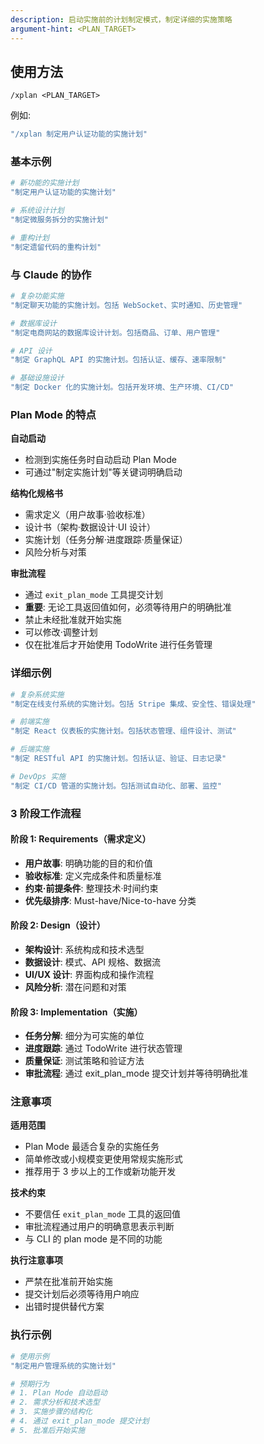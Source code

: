 ```yaml
---
description: 启动实施前的计划制定模式，制定详细的实施策略
argument-hint: <PLAN_TARGET>
---
```


## 使用方法
`/xplan <PLAN_TARGET>`

例如:

```bash
"/xplan 制定用户认证功能的实施计划"
```

### 基本示例

```bash
# 新功能的实施计划
"制定用户认证功能的实施计划"

# 系统设计计划
"制定微服务拆分的实施计划"

# 重构计划
"制定遗留代码的重构计划"
```

### 与 Claude 的协作

```bash
# 复杂功能实施
"制定聊天功能的实施计划。包括 WebSocket、实时通知、历史管理"

# 数据库设计
"制定电商网站的数据库设计计划。包括商品、订单、用户管理"

# API 设计
"制定 GraphQL API 的实施计划。包括认证、缓存、速率限制"

# 基础设施设计
"制定 Docker 化的实施计划。包括开发环境、生产环境、CI/CD"
```

### Plan Mode 的特点

**自动启动**

- 检测到实施任务时自动启动 Plan Mode
- 可通过"制定实施计划"等关键词明确启动

**结构化规格书**

- 需求定义（用户故事·验收标准）
- 设计书（架构·数据设计·UI 设计）
- 实施计划（任务分解·进度跟踪·质量保证）
- 风险分析与对策

**审批流程**

- 通过 `exit_plan_mode` 工具提交计划
- **重要**: 无论工具返回值如何，必须等待用户的明确批准
- 禁止未经批准就开始实施
- 可以修改·调整计划
- 仅在批准后才开始使用 TodoWrite 进行任务管理

### 详细示例

```bash
# 复杂系统实施
"制定在线支付系统的实施计划。包括 Stripe 集成、安全性、错误处理"

# 前端实施
"制定 React 仪表板的实施计划。包括状态管理、组件设计、测试"

# 后端实施
"制定 RESTful API 的实施计划。包括认证、验证、日志记录"

# DevOps 实施
"制定 CI/CD 管道的实施计划。包括测试自动化、部署、监控"
```

### 3 阶段工作流程

#### 阶段 1: Requirements（需求定义）

- **用户故事**: 明确功能的目的和价值
- **验收标准**: 定义完成条件和质量标准
- **约束·前提条件**: 整理技术·时间约束
- **优先级排序**: Must-have/Nice-to-have 分类

#### 阶段 2: Design（设计）

- **架构设计**: 系统构成和技术选型
- **数据设计**: 模式、API 规格、数据流
- **UI/UX 设计**: 界面构成和操作流程
- **风险分析**: 潜在问题和对策

#### 阶段 3: Implementation（实施）

- **任务分解**: 细分为可实施的单位
- **进度跟踪**: 通过 TodoWrite 进行状态管理
- **质量保证**: 测试策略和验证方法
- **审批流程**: 通过 exit_plan_mode 提交计划并等待明确批准

### 注意事项

**适用范围**

- Plan Mode 最适合复杂的实施任务
- 简单修改或小规模变更使用常规实施形式
- 推荐用于 3 步以上的工作或新功能开发

**技术约束**

- 不要信任 `exit_plan_mode` 工具的返回值
- 审批流程通过用户的明确意思表示判断
- 与 CLI 的 plan mode 是不同的功能

**执行注意事项**

- 严禁在批准前开始实施
- 提交计划后必须等待用户响应
- 出错时提供替代方案

### 执行示例

```bash
# 使用示例
"制定用户管理系统的实施计划"

# 预期行为
# 1. Plan Mode 自动启动
# 2. 需求分析和技术选型
# 3. 实施步骤的结构化
# 4. 通过 exit_plan_mode 提交计划
# 5. 批准后开始实施
```
